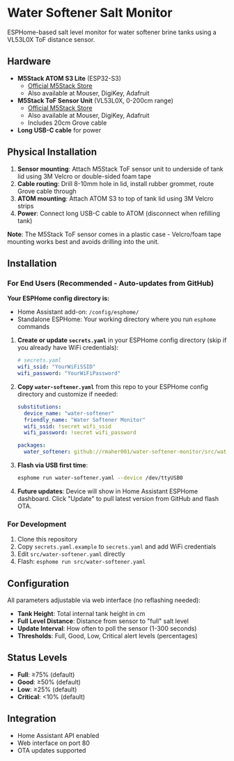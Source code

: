 # Water Softener Salt Monitor

ESPHome-based salt level monitor for water softener brine tanks using a VL53L0X ToF distance sensor.

## Hardware

- **M5Stack ATOM S3 Lite** (ESP32-S3)
  - [Official M5Stack Store](https://shop.m5stack.com/products/atoms3-lite-esp32s3-dev-kit)
  - Also available at Mouser, DigiKey, Adafruit
- **M5Stack ToF Sensor Unit** (VL53L0X, 0-200cm range)
  - [Official M5Stack Store](https://shop.m5stack.com/products/tof-sensor-unit)
  - Also available at Mouser, DigiKey, Adafruit
  - Includes 20cm Grove cable
- **Long USB-C cable** for power

## Physical Installation

1. **Sensor mounting**: Attach M5Stack ToF sensor unit to underside of tank lid using 3M Velcro or double-sided foam tape
2. **Cable routing**: Drill 8-10mm hole in lid, install rubber grommet, route Grove cable through
3. **ATOM mounting**: Attach ATOM S3 to top of tank lid using 3M Velcro strips
4. **Power**: Connect long USB-C cable to ATOM (disconnect when refilling tank)

**Note**: The M5Stack ToF sensor comes in a plastic case - Velcro/foam tape mounting works best and avoids drilling into the unit.

## Installation

### For End Users (Recommended - Auto-updates from GitHub)

**Your ESPHome config directory is:**
- Home Assistant add-on: `/config/esphome/`
- Standalone ESPHome: Your working directory where you run `esphome` commands

1. **Create or update `secrets.yaml`** in your ESPHome config directory (skip if you already have WiFi credentials):
   ```yaml
   # secrets.yaml
   wifi_ssid: "YourWiFiSSID"
   wifi_password: "YourWiFiPassword"
   ```

2. **Copy `water-softener.yaml`** from this repo to your ESPHome config directory and customize if needed:
   ```yaml
   substitutions:
     device_name: "water-softener"
     friendly_name: "Water Softener Monitor"
     wifi_ssid: !secret wifi_ssid
     wifi_password: !secret wifi_password

   packages:
     water_softener: github://rmaher001/water-softener-monitor/src/water-softener-package.yaml@master
   ```

3. **Flash via USB first time**:
   ```bash
   esphome run water-softener.yaml --device /dev/ttyUSB0
   ```

4. **Future updates**: Device will show in Home Assistant ESPHome dashboard. Click "Update" to pull latest version from GitHub and flash OTA.

### For Development

1. Clone this repository
2. Copy `secrets.yaml.example` to `secrets.yaml` and add WiFi credentials
3. Edit `src/water-softener.yaml` directly
4. Flash: `esphome run src/water-softener.yaml`

## Configuration

All parameters adjustable via web interface (no reflashing needed):

- **Tank Height**: Total internal tank height in cm
- **Full Level Distance**: Distance from sensor to "full" salt level
- **Update Interval**: How often to poll the sensor (1-300 seconds)
- **Thresholds**: Full, Good, Low, Critical alert levels (percentages)

## Status Levels

- **Full**: ≥75% (default)
- **Good**: ≥50% (default)
- **Low**: ≥25% (default)
- **Critical**: <10% (default)

## Integration

- Home Assistant API enabled
- Web interface on port 80
- OTA updates supported

